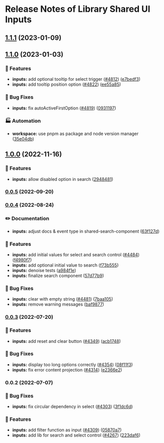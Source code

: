 # Release Notes of Library Shared UI Inputs
## [1.1.1](https://github.com/Schaeffler-Group/frontend-schaeffler/compare/inputs-v1.1.0...inputs-v1.1.1) (2023-01-09)

## [1.1.0](https://github.com/Schaeffler-Group/frontend-schaeffler/compare/inputs-v1.0.0...inputs-v1.1.0) (2023-01-03)


### 🎸 Features

* **inputs:** add optional tooltip for select trigger ([#4812](https://github.com/Schaeffler-Group/frontend-schaeffler/issues/4812)) ([e7bedf3](https://github.com/Schaeffler-Group/frontend-schaeffler/commit/e7bedf34d9c61cd7aed3fe00d323244173a646d3))
* **inputs:** add tooltip position option ([#4822](https://github.com/Schaeffler-Group/frontend-schaeffler/issues/4822)) ([ee55a85](https://github.com/Schaeffler-Group/frontend-schaeffler/commit/ee55a855731f9bb20dbea4f2aac046e6bf4ae111))


### 🐛 Bug Fixes

* **inputs:** fix autoActiveFirstOption ([#4819](https://github.com/Schaeffler-Group/frontend-schaeffler/issues/4819)) ([0931197](https://github.com/Schaeffler-Group/frontend-schaeffler/commit/09311970d7cb18d50de64c830a624ce919eb2979))


### 🏭 Automation

* **workspace:** use pnpm as package and node version manager ([35e04db](https://github.com/Schaeffler-Group/frontend-schaeffler/commit/35e04dba206a3d579156300c68b2ede9206556ff))

## [1.0.0](https://github.com/Schaeffler-Group/frontend-schaeffler/compare/inputs-v0.0.5...inputs-v1.0.0) (2022-11-16)


### 🎸 Features

* **inputs:** allow disabled option in search ([2948481](https://github.com/Schaeffler-Group/frontend-schaeffler/commit/29484815a0cbfe8d1ab6e06bd172c2ae748f8a4b))

### [0.0.5](https://github.com/Schaeffler-Group/frontend-schaeffler/compare/inputs-v0.0.4...inputs-v0.0.5) (2022-09-20)

### [0.0.4](https://github.com/Schaeffler-Group/frontend-schaeffler/compare/inputs-v0.0.3...inputs-v0.0.4) (2022-08-24)


### ✏️ Documentation

* **inputs:** adjust docs & event type in shared-search-component ([63f127d](https://github.com/Schaeffler-Group/frontend-schaeffler/commit/63f127d6c863781c172bd686f131fe1a32b64421))


### 🎸 Features

* **inputs:** add initial values for select and search control ([#4484](https://github.com/Schaeffler-Group/frontend-schaeffler/issues/4484)) ([f4980f7](https://github.com/Schaeffler-Group/frontend-schaeffler/commit/f4980f7214115364a678e30d1a8250c4bec08c98))
* **inputs:** add optional initial value to search ([f73b555](https://github.com/Schaeffler-Group/frontend-schaeffler/commit/f73b5555cfe1b63d0b63534d343edc6538a3e8f6))
* **inputs:** denoise tests ([a984f1e](https://github.com/Schaeffler-Group/frontend-schaeffler/commit/a984f1ea41d85fe3f43ff482a4df132c404e9448))
* **inputs:** finalize search component ([57d77b9](https://github.com/Schaeffler-Group/frontend-schaeffler/commit/57d77b91b7d09e7c7df7fc39020e8509e73934fd))


### 🐛 Bug Fixes

* **inputs:** clear with empty string ([#4481](https://github.com/Schaeffler-Group/frontend-schaeffler/issues/4481)) ([7baa105](https://github.com/Schaeffler-Group/frontend-schaeffler/commit/7baa1053597fcc1c19751ee6b35bc1a4307f024e))
* **inputs:** remove warning messages ([baf9877](https://github.com/Schaeffler-Group/frontend-schaeffler/commit/baf98773a6cfd53b8408d43a931e1e384c0b67d9))

### [0.0.3](https://github.com/Schaeffler-Group/frontend-schaeffler/compare/inputs-v0.0.2...inputs-v0.0.3) (2022-07-20)


### 🎸 Features

* **inputs:** add reset and clear button ([#4349](https://github.com/Schaeffler-Group/frontend-schaeffler/issues/4349)) ([acb1748](https://github.com/Schaeffler-Group/frontend-schaeffler/commit/acb1748ecd27312d740c3a7ce56dbfb07d04f383))


### 🐛 Bug Fixes

* **inputs:** display too long options correctly ([#4354](https://github.com/Schaeffler-Group/frontend-schaeffler/issues/4354)) ([08f11f3](https://github.com/Schaeffler-Group/frontend-schaeffler/commit/08f11f367895e402e63ab1945714adf162df69fc))
* **inputs:** fix error content projection ([#4314](https://github.com/Schaeffler-Group/frontend-schaeffler/issues/4314)) ([e2366e2](https://github.com/Schaeffler-Group/frontend-schaeffler/commit/e2366e23dd4c08339f72f72748daba0688623c21))

### 0.0.2 (2022-07-07)


### 🐛 Bug Fixes

* **inputs:** fix circular dependency in select ([#4303](https://github.com/Schaeffler-Group/frontend-schaeffler/issues/4303)) ([3f1dc6d](https://github.com/Schaeffler-Group/frontend-schaeffler/commit/3f1dc6d3664a0b00adb15af79d503bd0a4f17756))


### 🎸 Features

* **inputs:** add filter function as input ([#4309](https://github.com/Schaeffler-Group/frontend-schaeffler/issues/4309)) ([05870a7](https://github.com/Schaeffler-Group/frontend-schaeffler/commit/05870a728545e2504d60d6c6da1d743ac1da9433))
* **inputs:** add lib for search and select control ([#4267](https://github.com/Schaeffler-Group/frontend-schaeffler/issues/4267)) ([223daf6](https://github.com/Schaeffler-Group/frontend-schaeffler/commit/223daf66d34b5d59c6cb9154a5c3cf7e943837b1))
